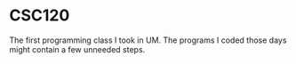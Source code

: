 # CSC120
The first programming class I took in UM.
The programs I coded those days might contain a few unneeded steps.
